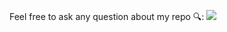 Feel free to ask any question about my repo 🔍: 
 <a href="yeonsumia@snu.ac.kr" target="_blank"><img src="https://img.shields.io/badge/yeonsumia@snu.ac.kr-EA4335?style=flat-square&logo=Gmail&logoColor=white"/></a>
  <!--
 <br>
 ⌨️
 <a><img src="https://img.shields.io/badge/Python_-3776AB?style=flat-square&logo=Python&logoColor=white"/></a>
 <a><img src="https://img.shields.io/badge/Kotlin_-7F52FF?style=flat-square&logo=Kotlin&logoColor=white"/></a>
 <br>
 🖥
 <a><img src="https://img.shields.io/badge/PyTorch-EE4C2C?style=flat-square&logo=PyTorch&logoColor=white"/></a>
 <a><img src="https://img.shields.io/badge/springboot_-6DB33F?style=flat-square&logo=Spring Boot&logoColor=white"/></a>
 <br>
 📡
 <a><img src="https://img.shields.io/badge/Kubernetes_-326CE5?style=flat-square&logo=Kubernetes&logoColor=white"/></a>
 <a><img src="https://img.shields.io/badge/Docker_-2496ED?style=flat-square&logo=Docker&logoColor=white"/></a>
 <!--
 <br>
 <br>
# [![Top Langs](https://github-readme-stats.vercel.app/api/top-langs/?username=yeonsumia&layout=compact&theme=prussian&hide=jupyter%20notebook,css,scss,cython)](https://github.com/anuraghazra/github-readme-stats)

-->
